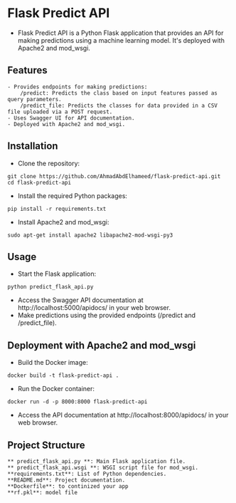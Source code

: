 # Flask Predict API

- Flask Predict API is a Python Flask application that provides an API for making predictions using a machine learning model. It's deployed with Apache2 and mod_wsgi.

## Features

    - Provides endpoints for making predictions:
        /predict: Predicts the class based on input features passed as query parameters.
        /predict_file: Predicts the classes for data provided in a CSV file uploaded via a POST request.
    - Uses Swagger UI for API documentation.
    - Deployed with Apache2 and mod_wsgi.

## Installation
- Clone the repository:
```
git clone https://github.com/AhmadAbdElhameed/flask-predict-api.git
cd flask-predict-api

```
- Install the required Python packages:
```
pip install -r requirements.txt

```
- Install Apache2 and mod_wsgi:

```
sudo apt-get install apache2 libapache2-mod-wsgi-py3
```
## Usage

- Start the Flask application:
```
python predict_flask_api.py
```

- Access the Swagger API documentation at http://localhost:5000/apidocs/ in your web browser.
- Make predictions using the provided endpoints (/predict and /predict_file).

## Deployment with Apache2 and mod_wsgi

- Build the Docker image:
```
docker build -t flask-predict-api .

```
- Run the Docker container:
```
docker run -d -p 8000:8000 flask-predict-api

```
- Access the API documentation at http://localhost:8000/apidocs/ in your web browser.


## Project Structure

    ** predict_flask_api.py **: Main Flask application file.
    ** predict_flask_api.wsgi **: WSGI script file for mod_wsgi.
    **requirements.txt**: List of Python dependencies.
    **README.md**: Project documentation.
    **Dockerfile**: to continized your app
    **rf.pkl**: model file
